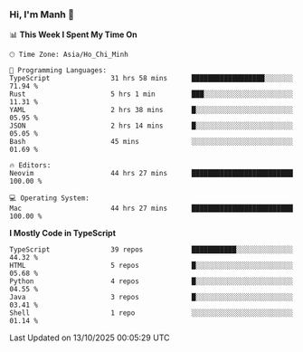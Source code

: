 ### Hi, I'm Manh 👋

<!--START_SECTION:waka-->
📊 **This Week I Spent My Time On** 

```text
🕑︎ Time Zone: Asia/Ho_Chi_Minh

💬 Programming Languages: 
TypeScript               31 hrs 58 mins      ██████████████████░░░░░░░   71.94 % 
Rust                     5 hrs 1 min         ███░░░░░░░░░░░░░░░░░░░░░░   11.31 % 
YAML                     2 hrs 38 mins       █░░░░░░░░░░░░░░░░░░░░░░░░   05.95 % 
JSON                     2 hrs 14 mins       █░░░░░░░░░░░░░░░░░░░░░░░░   05.05 % 
Bash                     45 mins             ░░░░░░░░░░░░░░░░░░░░░░░░░   01.69 % 

🔥 Editors: 
Neovim                   44 hrs 27 mins      █████████████████████████   100.00 % 

💻 Operating System: 
Mac                      44 hrs 27 mins      █████████████████████████   100.00 % 
```

**I Mostly Code in TypeScript** 

```text
TypeScript               39 repos            ███████████░░░░░░░░░░░░░░   44.32 % 
HTML                     5 repos             █░░░░░░░░░░░░░░░░░░░░░░░░   05.68 % 
Python                   4 repos             █░░░░░░░░░░░░░░░░░░░░░░░░   04.55 % 
Java                     3 repos             █░░░░░░░░░░░░░░░░░░░░░░░░   03.41 % 
Shell                    1 repo              ░░░░░░░░░░░░░░░░░░░░░░░░░   01.14 % 
```




 Last Updated on 13/10/2025 00:05:29 UTC
<!--END_SECTION:waka-->
